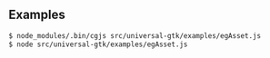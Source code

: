 ## Examples

```sh
$ node_modules/.bin/cgjs src/universal-gtk/examples/egAsset.js
$ node src/universal-gtk/examples/egAsset.js
```
